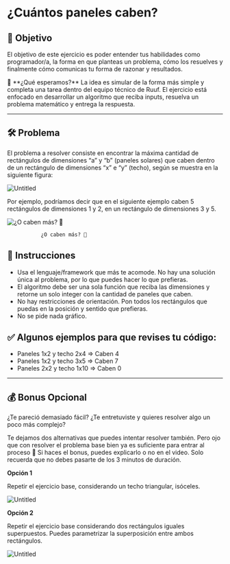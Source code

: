 # ¿Cuántos paneles caben?

## 🎯 Objetivo

El objetivo de este ejercicio es poder entender tus habilidades como programador/a, la forma en que planteas un problema, cómo los resuelves y finalmente cómo comunicas tu forma de razonar y resultados.

<aside>
🙂 **¿Qué esperamos?** La idea es simular de la forma más simple y completa una tarea dentro del equipo técnico de Ruuf. El ejercicio está enfocado en desarrollar un algoritmo que reciba inputs, resuelva un problema matemático y entrega la respuesta.

</aside>

---

## 🛠️ Problema

El problema a resolver consiste en encontrar la máxima cantidad de rectángulos de dimensiones “a” y “b” (paneles solares) que caben dentro de un rectángulo de dimensiones “x” e “y” (techo), según se muestra en la siguiente figura:

![Untitled](https://prod-files-secure.s3.us-west-2.amazonaws.com/5fd840ef-599c-4be1-aeef-1ea8a114fce5/9dd7880a-77cd-4127-984b-00d26d5549bd/Untitled.png)

Por ejemplo, podríamos decir que en el siguiente ejemplo caben 5 rectángulos de dimensiones 1 y 2, en un rectángulo de dimensiones 3 y 5.

![               ¿O caben más? 👀](https://prod-files-secure.s3.us-west-2.amazonaws.com/5fd840ef-599c-4be1-aeef-1ea8a114fce5/f2217992-2d65-47e2-9865-087d5dbbb978/Untitled.png)

               ¿O caben más? 👀

## 📜 Instrucciones

- Usa el lenguaje/framework que más te acomode. No hay una solución única al problema, por lo que puedes hacer lo que prefieras.
- El algoritmo debe ser una sola función que reciba las dimensiones y retorne un solo integer con la cantidad de paneles que caben.
- No hay restricciones de orientación. Pon todos los rectángulos que puedas en la posición y sentido que prefieras.
- No se pide nada gráfico.

## ✅ Algunos ejemplos para que revises tu código:

- Paneles 1x2 y techo 2x4 ⇒ Caben 4
- Paneles 1x2 y techo 3x5 ⇒ Caben 7
- Paneles 2x2 y techo 1x10 ⇒ Caben 0

---

## 💰 Bonus Opcional

¿Te pareció demasiado fácil? ¿Te entretuviste y quieres resolver algo un poco más complejo?

Te dejamos dos alternativas que puedes intentar resolver también. Pero ojo que con resolver el problema base bien ya es suficiente para entrar al proceso 🙂 Si haces el bonus, puedes explicarlo o no en el video. Solo recuerda que no debes pasarte de los 3 minutos de duración.

**Opción 1**

Repetir el ejercicio base, considerando un techo triangular, isóceles.

![Untitled](https://prod-files-secure.s3.us-west-2.amazonaws.com/5fd840ef-599c-4be1-aeef-1ea8a114fce5/bf1e4651-277b-4a42-b9ea-b59fe177793b/Untitled.png)

**Opción 2**

Repetir el ejercicio base considerando dos rectángulos iguales superpuestos. Puedes parametrizar la superposición entre ambos rectángulos.

![Untitled](https://s3-us-west-2.amazonaws.com/secure.notion-static.com/2db5592c-1f8d-4fd4-abeb-09f3f856b429/Untitled.png)